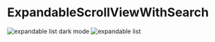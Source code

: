 # ExpandableScrollViewWithSearch

![expandable list dark mode](https://user-images.githubusercontent.com/6469823/112724511-c7a02080-8f39-11eb-8b85-a44b5ea412ec.png)
![expandable list](https://user-images.githubusercontent.com/6469823/112724499-bce58b80-8f39-11eb-8f08-d30c2c4f2a05.png)

